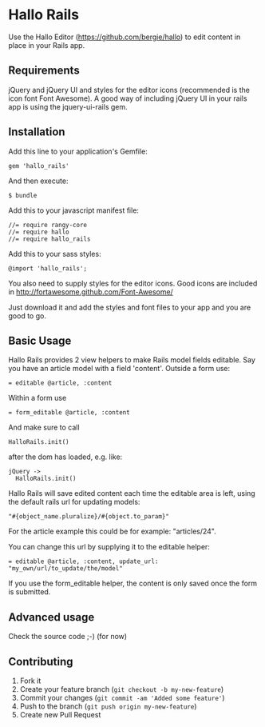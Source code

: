 # Hallo Rails

Use the Hallo Editor (https://github.com/bergie/hallo) to edit content in place in your Rails app.

## Requirements

jQuery and jQuery UI and styles for the editor icons (recommended is the icon font Font Awesome). A good way of including jQuery UI in your rails app is using the jquery-ui-rails gem.


## Installation

Add this line to your application's Gemfile:

    gem 'hallo_rails'

And then execute:

    $ bundle

Add this to your javascript manifest file:

    //= require rangy-core
    //= require hallo
    //= require hallo_rails

Add this to your sass styles:

    @import 'hallo_rails';

You also need to supply styles for the editor icons. 
Good icons are included in http://fortawesome.github.com/Font-Awesome/

Just download it and add the styles and font files to your app and you are good to go.


## Basic Usage

Hallo Rails provides 2 view helpers to make Rails model fields editable.
Say you have an article model with a field 'content'. Outside a form use:

    = editable @article, :content

Within a form use 

    = form_editable @article, :content

And make sure to call 

    HalloRails.init() 

after the dom has loaded, e.g. like:

    jQuery ->
      HalloRails.init()

Hallo Rails will save edited content each time the editable area is left, using the default rails url for updating models:

    "#{object_name.pluralize}/#{object.to_param}" 

For the article example this could be for example: "articles/24".

You can change this url by supplying it to the editable helper:

    = editable @article, :content, update_url: "my_own/url/to_update/the/model"

If you use the form_editable helper, the content is only saved once the form is submitted.


## Advanced usage

Check the source code ;-)   (for now)

## Contributing

1. Fork it
2. Create your feature branch (`git checkout -b my-new-feature`)
3. Commit your changes (`git commit -am 'Added some feature'`)
4. Push to the branch (`git push origin my-new-feature`)
5. Create new Pull Request
